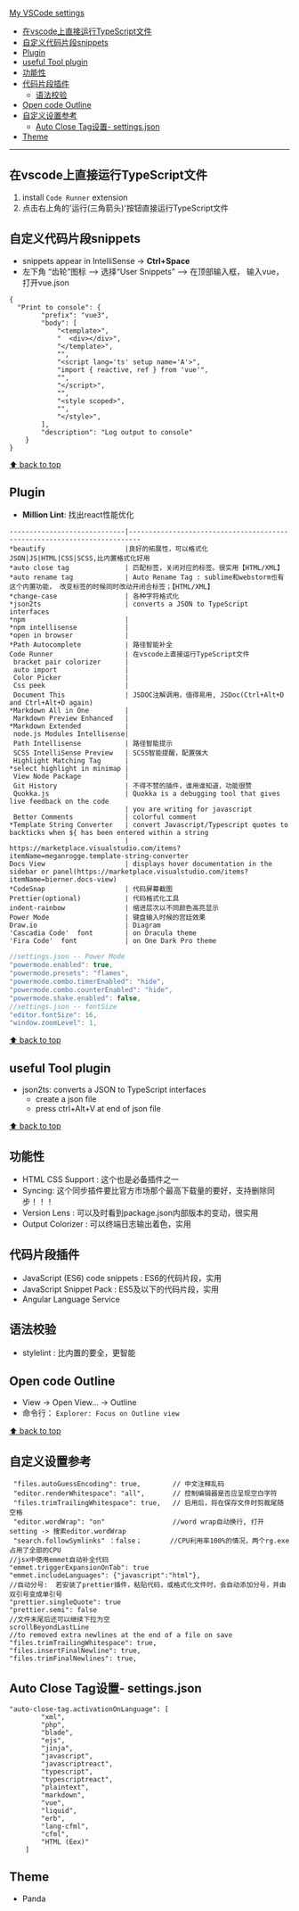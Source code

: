 [My VSCode settings](#top)

- [在vscode上直接运行TypeScript文件](#在vscode上直接运行typescript文件)
- [自定义代码片段snippets](自定义代码片段snippets)
- [Plugin](#plugin)
- [useful Tool plugin](#useful-tool-plugin)
- [功能性](#功能性)
- [代码片段插件](#代码片段插件)
  - [语法校验](#语法校验)
- [Open code Outline](#open-code-outline)
- [自定义设置参考](#自定义设置参考)
  - [Auto Close Tag设置- settings.json](#auto-close-tag设置--settingsjson)
- [Theme](#theme)

--------------------------------------------------------------------
## 在vscode上直接运行TypeScript文件

1. install `Code Runner` extension
2. 点击右上角的'运行(三角箭头)'按钮直接运行TypeScript文件

## 自定义代码片段snippets

- snippets appear in IntelliSense ->  **Ctrl+Space**
- 左下角 “齿轮”图标  --> 选择“User Snippets”   -->  在顶部输入框， 输入vue， 打开vue.json

```
{
  "Print to console": {
		"prefix": "vue3",
		"body": [
			"<template>",
			"  <div></div>",
			"</template>",
			"",
			"<script lang='ts' setup name='A'>",
			"import { reactive, ref } from 'vue'",
			"",	
			"</script>",
			"",	
			"<style scoped>",
			"",
			"</style>",
		],
		"description": "Log output to console"
	}
}
```

[⬆ back to top](#top)

## Plugin

- **Million Lint**: 找出react性能优化

```
-----------------------------|-------------------------------------------------------------------------
*beautify                    |良好的拓展性，可以格式化JSON|JS|HTML|CSS|SCSS,比内置格式化好用
*auto close tag              | 匹配标签，关闭对应的标签。很实用【HTML/XML】
*auto rename tag             | Auto Rename Tag : sublime和webstorm也有这个内置功能， 改变标签的时候同时改动开闭合标签；【HTML/XML】
*change-case                 | 各种字符格式化
*json2ts                     | converts a JSON to TypeScript interfaces
*npm                         |
*npm intellisense            |   
*open in browser             |
*Path Autocomplete           | 路径智能补全
Code Runner                  | 在vscode上直接运行TypeScript文件
 bracket pair colorizer      |
 auto import                 |
 Color Picker                |
 Css peek                    |
 Document This               | JSDOC注解调用，值得易用, JSDoc(Ctrl+Alt+D and Ctrl+Alt+D again)
*Markdown All in One         |
 Markdown Preview Enhanced   |
*Markdown Extended           |
 node.js Modules Intellisense|
 Path Intellisense           | 路径智能提示
 SCSS IntelliSense Preview   | SCSS智能提醒，配置强大
 Highlight Matching Tag      |
*select highlight in minimap |
 View Node Package           |
 Git History                 | 不得不赞的插件，谁用谁知道，功能很赞
 Quokka.js                   | Quokka is a debugging tool that gives live feedback on the code
                             | you are writing for javascript
 Better Comments             | colorful comment
*Template String Converter   | convert Javascript/Typescript quotes to backticks when ${ has been entered within a string
                             | https://marketplace.visualstudio.com/items?itemName=meganrogge.template-string-converter
Docs View                    | displays hover documentation in the sidebar or panel(https://marketplace.visualstudio.com/items?itemName=bierner.docs-view)
*CodeSnap                    | 代码屏幕截图
Prettier(optional)           | 代码格式化工具
indent-rainbow               | 缩进层次以不同颜色高亮显示
Power Mode                   | 键盘输入时候的宫廷效果
Draw.io                      | Diagram
'Cascadia Code'  font        | on Dracula theme
'Fira Code'  font            | on One Dark Pro theme
```

```js
//settings.json -- Power Mode  
"powermode.enabled": true,
"powermode.presets": "flames",
"powermode.combo.timerEnabled": "hide",
"powermode.combo.counterEnabled": "hide",
"powermode.shake.enabled": false,
//settings.json -- fontSize
"editor.fontSize": 16,
"window.zoomLevel": 1,
```

[⬆ back to top](#top)

## useful Tool plugin

- json2ts: converts a JSON to TypeScript interfaces
  - create a json file
  - press ctrl+Alt+V at end of json file

[⬆ back to top](#top)

## 功能性

- HTML CSS Support : 这个也是必备插件之一
- Syncing: 这个同步插件要比官方市场那个最高下载量的要好，支持删除同步！！！
- Version Lens : 可以及时看到package.json内部版本的变动，很实用
- Output Colorizer : 可以终端日志输出着色，实用

## 代码片段插件

- JavaScript (ES6) code snippets : ES6的代码片段，实用
- JavaScript Snippet Pack : ES5及以下的代码片段，实用
- Angular Language Service

## 语法校验

- stylelint : 比内置的要全，更智能

## Open code Outline

- View → Open View... → Outline
- 命令行： `Explorer: Focus on Outline view`

[⬆ back to top](#top)

## 自定义设置参考

```
 "files.autoGuessEncoding": true,        // 中文注释乱码
 "editor.renderWhitespace": "all",       // 控制编辑器是否应呈现空白字符
 "files.trimTrailingWhitespace": true,   // 启用后，将在保存文件时剪裁尾随空格
 "editor.wordWrap": "on"                 //word wrap自动换行, 打开setting -> 搜索editor.wordWrap
 "search.followSymlinks" ：false；       //CPU利用率100%的情况，两个rg.exe占用了全部的CPU    
//jsx中使用emmet自动补全代码
"emmet.triggerExpansionOnTab": true
"emmet.includeLanguages": {"javascript":"html"},
//自动分号:  若安装了prettier插件，粘贴代码，或格式化文件时，会自动添加分号，并由双引号变成单引号
"prettier.singleQuote": true
"prettier.semi": false
//文件末尾后还可以继续下拉为空
scrollBeyondLastLine
//to removed extra newlines at the end of a file on save
"files.trimTrailingWhitespace": true,
"files.insertFinalNewline": true,
"files.trimFinalNewlines": true,
```

## Auto Close Tag设置- settings.json

```
"auto-close-tag.activationOnLanguage": [
        "xml",
        "php",
        "blade",
        "ejs",
        "jinja",
        "javascript",
        "javascriptreact",
        "typescript",
        "typescriptreact",
        "plaintext",
        "markdown",
        "vue",
        "liquid",
        "erb",
        "lang-cfml",
        "cfml",
        "HTML (Eex)"
    ]
```

## Theme

- Panda
